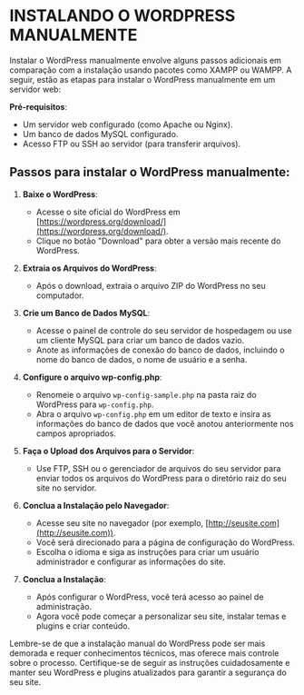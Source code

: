 # INSTALANDO O WORDPRESS MANUALMENTE
Instalar o WordPress manualmente envolve alguns passos adicionais em comparação com a instalação usando pacotes como XAMPP ou WAMPP. A seguir, estão as etapas para instalar o WordPress manualmente em um servidor web:

**Pré-requisitos**:

- Um servidor web configurado (como Apache ou Nginx).
- Um banco de dados MySQL configurado.
- Acesso FTP ou SSH ao servidor (para transferir arquivos).

## Passos para instalar o WordPress manualmente:
1. **Baixe o WordPress**:

   - Acesse o site oficial do WordPress em [https://wordpress.org/download/](https://wordpress.org/download/).
   - Clique no botão "Download" para obter a versão mais recente do WordPress.

2. **Extraia os Arquivos do WordPress**:

   - Após o download, extraia o arquivo ZIP do WordPress no seu computador.

3. **Crie um Banco de Dados MySQL**:

   - Acesse o painel de controle do seu servidor de hospedagem ou use um cliente MySQL para criar um banco de dados vazio.
   - Anote as informações de conexão do banco de dados, incluindo o nome do banco de dados, o nome de usuário e a senha.

4. **Configure o arquivo wp-config.php**:

   - Renomeie o arquivo `wp-config-sample.php` na pasta raiz do WordPress para `wp-config.php`.
   - Abra o arquivo `wp-config.php` em um editor de texto e insira as informações do banco de dados que você anotou anteriormente nos campos apropriados.

5. **Faça o Upload dos Arquivos para o Servidor**:

   - Use FTP, SSH ou o gerenciador de arquivos do seu servidor para enviar todos os arquivos do WordPress para o diretório raiz do seu site no servidor.

6. **Conclua a Instalação pelo Navegador**:

   - Acesse seu site no navegador (por exemplo, [http://seusite.com](http://seusite.com)).
   - Você será direcionado para a página de configuração do WordPress.
   - Escolha o idioma e siga as instruções para criar um usuário administrador e configurar as informações do site.

7. **Conclua a Instalação**:

   - Após configurar o WordPress, você terá acesso ao painel de administração.
   - Agora você pode começar a personalizar seu site, instalar temas e plugins e criar conteúdo.

Lembre-se de que a instalação manual do WordPress pode ser mais demorada e requer conhecimentos técnicos, mas oferece mais controle sobre o processo. Certifique-se de seguir as instruções cuidadosamente e manter seu WordPress e plugins atualizados para garantir a segurança do seu site.